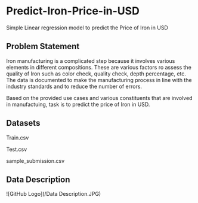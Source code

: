 # Predict-Iron-Price-in-USD
Simple Linear regression model to predict the Price of Iron in USD

## Problem Statement

Iron manufacturing is a complicated step because it involves various elements in different compositions. These are various factors ro assess the quality of Iron such as color check, quality check, depth percentage, etc. The data is documented to make the manufacturing process in line with the industry standards and to reduce the number of errors. 

Based on the provided use cases and various constituents that are involved in manufactuing, task is to predict the price of Iron in USD.


## Datasets
Train.csv

Test.csv

sample_submission.csv


## Data Description
![GitHub Logo](/Data Description.JPG)


